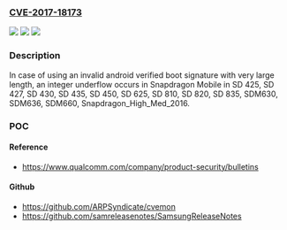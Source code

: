 ### [CVE-2017-18173](https://cve.mitre.org/cgi-bin/cvename.cgi?name=CVE-2017-18173)
![](https://img.shields.io/static/v1?label=Product&message=Snapdragon%20Mobile&color=blue)
![](https://img.shields.io/static/v1?label=Version&message=n%2Fa&color=blue)
![](https://img.shields.io/static/v1?label=Vulnerability&message=CWE190%3A%20Integer%20Overflow%20or%20Wraparound&color=brighgreen)

### Description

In case of using an invalid android verified boot signature with very large length, an integer underflow occurs in Snapdragon Mobile in SD 425, SD 427, SD 430, SD 435, SD 450, SD 625, SD 810, SD 820, SD 835, SDM630, SDM636, SDM660, Snapdragon_High_Med_2016.

### POC

#### Reference
- https://www.qualcomm.com/company/product-security/bulletins

#### Github
- https://github.com/ARPSyndicate/cvemon
- https://github.com/samreleasenotes/SamsungReleaseNotes

